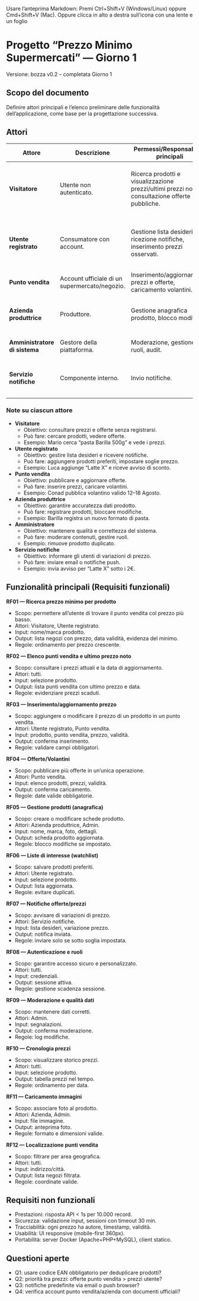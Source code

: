 Usare l’anteprima Markdown: Premi Ctrl+Shift+V (Windows/Linux) oppure Cmd+Shift+V (Mac).
Oppure clicca in alto a destra sull’icona con una lente e un foglio

# Progetto “Prezzo Minimo Supermercati” — Giorno 1
Versione: bozza v0.2 – completata Giorno 1

## Scopo del documento
Definire attori principali e l’elenco preliminare delle funzionalità dell’applicazione, come base per la progettazione successiva.

## Attori
| Attore               | Descrizione                        | Permessi/Responsabilità principali                                | Esempi di azioni |
|----------------------|----------------------------------|-------------------------------------------------------------------|------------------|
| **Visitatore**       | Utente non autenticato.            | Ricerca prodotti e visualizzazione prezzi/ultimi prezzi noti, consultazione offerte pubbliche. | Cerca “pasta Barilla 500g”, vede elenco supermercati e prezzo più basso. |
| **Utente registrato**| Consumatore con account.           | Gestione lista desideri, ricezione notifiche, inserimento prezzi osservati. | Aggiunge “Latte X” alla lista; viene avvisato quando scende sotto una soglia. |
| **Punto vendita**    | Account ufficiale di un supermercato/negozio. | Inserimento/aggiornamento prezzi e offerte, caricamento volantini. | Pubblica volantino settimanale. |
| **Azienda produttrice** | Produttore.                   | Gestione anagrafica prodotto, blocco modifiche.                  | Registra “Olio XYZ 1L”, blocca modifiche ai metadati. |
| **Amministratore di sistema** | Gestore della piattaforma. | Moderazione, gestione ruoli, audit.                              | Approva un nuovo punto vendita. |
| **Servizio notifiche** | Componente interno.              | Invio notifiche.                                                  | Invia avviso quando prezzo scende sotto soglia. |

### Note su ciascun attore
- **Visitatore**
  - Obiettivo: consultare prezzi e offerte senza registrarsi.
  - Può fare: cercare prodotti, vedere offerte.
  - Esempio: Mario cerca “pasta Barilla 500g” e vede i prezzi.
- **Utente registrato**
  - Obiettivo: gestire lista desideri e ricevere notifiche.
  - Può fare: aggiungere prodotti preferiti, impostare soglie prezzo.
  - Esempio: Luca aggiunge “Latte X” e riceve avviso di sconto.
- **Punto vendita**
  - Obiettivo: pubblicare e aggiornare offerte.
  - Può fare: inserire prezzi, caricare volantini.
  - Esempio: Conad pubblica volantino valido 12–18 Agosto.
- **Azienda produttrice**
  - Obiettivo: garantire accuratezza dati prodotto.
  - Può fare: registrare prodotti, bloccare modifiche.
  - Esempio: Barilla registra un nuovo formato di pasta.
- **Amministratore**
  - Obiettivo: mantenere qualità e correttezza del sistema.
  - Può fare: moderare contenuti, gestire ruoli.
  - Esempio: rimuove prodotto duplicato.
- **Servizio notifiche**
  - Obiettivo: informare gli utenti di variazioni di prezzo.
  - Può fare: inviare email o notifiche push.
  - Esempio: invia avviso per “Latte X” sotto i 2€.

## Funzionalità principali (Requisiti funzionali)
**RF01 — Ricerca prezzo minimo per prodotto**  
- Scopo: permettere all’utente di trovare il punto vendita col prezzo più basso.  
- Attori: Visitatore, Utente registrato.  
- Input: nome/marca prodotto.  
- Output: lista negozi con prezzo, data validità, evidenza del minimo.  
- Regole: ordinamento per prezzo crescente.

**RF02 — Elenco punti vendita e ultimo prezzo noto**  
- Scopo: consultare i prezzi attuali e la data di aggiornamento.  
- Attori: tutti.  
- Input: selezione prodotto.  
- Output: lista punti vendita con ultimo prezzo e data.  
- Regole: evidenziare prezzi scaduti.

**RF03 — Inserimento/aggiornamento prezzo**  
- Scopo: aggiungere o modificare il prezzo di un prodotto in un punto vendita.  
- Attori: Utente registrato, Punto vendita.  
- Input: prodotto, punto vendita, prezzo, validità.  
- Output: conferma inserimento.  
- Regole: validare campi obbligatori.

**RF04 — Offerte/Volantini**  
- Scopo: pubblicare più offerte in un’unica operazione.  
- Attori: Punto vendita.  
- Input: elenco prodotti, prezzi, validità.  
- Output: conferma caricamento.  
- Regole: date valide obbligatorie.

**RF05 — Gestione prodotti (anagrafica)**  
- Scopo: creare o modificare schede prodotto.  
- Attori: Azienda produttrice, Admin.  
- Input: nome, marca, foto, dettagli.  
- Output: scheda prodotto aggiornata.  
- Regole: blocco modifiche se impostato.

**RF06 — Liste di interesse (watchlist)**  
- Scopo: salvare prodotti preferiti.  
- Attori: Utente registrato.  
- Input: selezione prodotto.  
- Output: lista aggiornata.  
- Regole: evitare duplicati.

**RF07 — Notifiche offerte/prezzi**  
- Scopo: avvisare di variazioni di prezzo.  
- Attori: Servizio notifiche.  
- Input: lista desideri, variazione prezzo.  
- Output: notifica inviata.  
- Regole: inviare solo se sotto soglia impostata.

**RF08 — Autenticazione e ruoli**  
- Scopo: garantire accesso sicuro e personalizzato.  
- Attori: tutti.  
- Input: credenziali.  
- Output: sessione attiva.  
- Regole: gestione scadenza sessione.

**RF09 — Moderazione e qualità dati**  
- Scopo: mantenere dati corretti.  
- Attori: Admin.  
- Input: segnalazioni.  
- Output: conferma moderazione.  
- Regole: log modifiche.

**RF10 — Cronologia prezzi**  
- Scopo: visualizzare storico prezzi.  
- Attori: tutti.  
- Input: selezione prodotto.  
- Output: tabella prezzi nel tempo.  
- Regole: ordinamento per data.

**RF11 — Caricamento immagini**  
- Scopo: associare foto al prodotto.  
- Attori: Azienda, Admin.  
- Input: file immagine.  
- Output: anteprima foto.  
- Regole: formato e dimensioni valide.

**RF12 — Localizzazione punti vendita**  
- Scopo: filtrare per area geografica.  
- Attori: tutti.  
- Input: indirizzo/città.  
- Output: lista negozi filtrata.  
- Regole: coordinate valide.

## Requisiti non funzionali
- Prestazioni: risposta API < 1s per 10.000 record.  
- Sicurezza: validazione input, sessioni con timeout 30 min.  
- Tracciabilità: ogni prezzo ha autore, timestamp, validità.  
- Usabilità: UI responsive (mobile-first 360px).  
- Portabilità: server Docker (Apache+PHP+MySQL), client statico.

## Questioni aperte
- Q1: usare codice EAN obbligatorio per deduplicare prodotti?  
- Q2: priorità tra prezzi: offerte punto vendita > prezzi utente?  
- Q3: notifiche predefinite via email o push browser?  
- Q4: verifica account punto vendita/azienda con documenti ufficiali?
